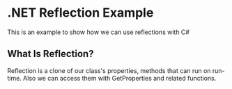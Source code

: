 # .NET Reflection Example

This is an example to show how we can use reflections with C#

## What Is Reflection?

Reflection is a clone of our class's properties, methods that can run on run-time. Also we can access them with GetProperties and related functions. 
